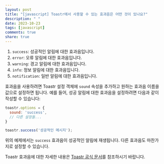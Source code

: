 ```yaml
---
layout: post
title: "[javascript] Toastr에서 사용할 수 있는 효과음은 어떤 것이 있나요?"
description: " "
date: 2023-10-23
tags: [javascript]
comments: true
share: true
---
```


1. `success`: 성공적인 알림에 대한 효과음입니다.
2. `error`: 오류 알림에 대한 효과음입니다.
3. `warning`: 경고 알림에 대한 효과음입니다.
4. `info`: 정보 알림에 대한 효과음입니다.
5. `notification`: 일반 알림에 대한 효과음입니다.

효과음을 사용하려면 Toastr 설정 객체에 `sound` 속성을 추가하고 원하는 효과음 이름을 값으로 설정하면 됩니다. 예를 들어, 성공 알림에 대한 효과음을 설정하려면 다음과 같이 작성할 수 있습니다:

```javascript
toastr.options = {
  sound: 'success',
  // 다른 설정들...
}

toastr.success('성공적인 메시지');
```

위의 예제에서는 `success` 효과음이 성공적인 알림에 재생됩니다. 다른 효과음도 마찬가지로 설정할 수 있습니다.

Toastr 효과음에 대한 자세한 내용은 [Toastr 공식 문서](https://codeseven.github.io/toastr/)를 참조하시기 바랍니다.